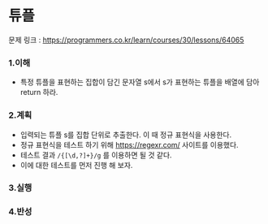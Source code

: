 # 튜플

문제 링크 : https://programmers.co.kr/learn/courses/30/lessons/64065

### 1.이해

- 특정 튜플을 표현하는 집합이 담긴 문자열 s에서 s가 표현하는 튜플을 배열에 담아 return 하라.

### 2.계획

- 입력되는 튜플 s를 집합 단위로 추출한다. 이 때 정규 표현식을 사용한다.
- 정규 표현식을 테스트 하기 위해 https://regexr.com/ 사이트를 이용했다.
- 테스트 결과 `/{[\d,?]+}/g` 를 이용하면 될 것 같다.
- 이에 대한 테스트를 먼저 진행 해 보자.

### 3.실행

### 4.반성
